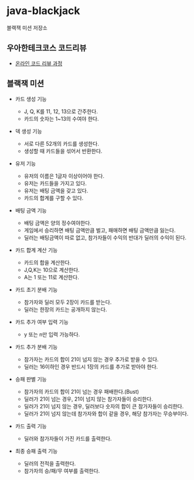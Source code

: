 # java-blackjack

블랙잭 미션 저장소

## 우아한테크코스 코드리뷰

- [온라인 코드 리뷰 과정](https://github.com/woowacourse/woowacourse-docs/blob/master/maincourse/README.md)

## 블랙잭 미션
- 카드 생성 기능
  - J, Q, K를 11, 12, 13으로 간주한다.
  - 카드의 숫자는 1~13의 수여야 한다.

- 덱 생성 기능
  - 서로 다른 52개의 카드를 생성한다.
  - 생성할 때 카드들을 섞어서 반환한다.

- 유저 기능
  - 유저의 이름은 1글자 이상이어야 한다.
  - 유저는 카드들을 가지고 있다.
  - 유저는 배팅 금액을 갖고 있다.
  - 카드의 합계를 구할 수 있다.

- 배팅 금액 기능
  - 배팅 금액은 양의 정수여야한다.
  - 게임에서 승리하면 배팅 금액만큼 벌고, 패매하면 배팅 금액만큼 잃는다.
  - 딜러는 배팅금액이 따로 없고, 참가자들이 수익의 반대가 딜러의 수익이 된다.

- 카드 합계 계산 기능
  - 카드의 합을 계산한다.
  - J,Q,K는 10으로 계산한다.
  - A는 1 또는 11로 계산한다.

- 카드 초기 분배 기능
  - 참가자와 딜러 모두 2장이 카드를 받는다.
  - 딜러는 한장의 카드는 공개하지 않는다.

- 카드 추가 여부 입력 기능
  - y 또는 n만 입력 가능하다.

- 카드 추가 분배 기능
  - 참가자는 카드의 합이 21이 넘지 않는 경우 추가로 받을 수 있다.
  - 딜러는 16이하인 경우 반드시 1장의 카드를 추가로 받아야 한다.

- 승패 판별 기능
  - 참가자의 카드의 합이 21이 넘는 경우 패배한다.(Bust)
  - 딜러가 21이 넘는 경우, 21이 넘지 않는 참가자들이 승리한다.
  - 딜러가 21이 넘지 않는 경우, 딜러보다 숫자의 합이 큰 참가자들이 승리한다.
  - 딜러가 21이 넘지 않는데 참가자와 합이 같을 경우, 해당 참가자는 무승부이다.

- 카드 출력 기능
  - 딜러와 참가자들이 가진 카드를 출력한다.

- 최종 승패 출력 기능
  - 딜러의 전적을 출력한다.
  - 참가자의 승/패/무 여부를 출력한다.
